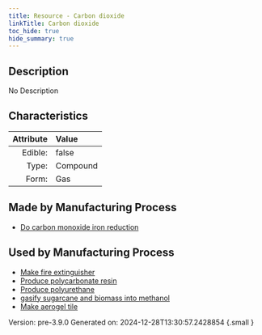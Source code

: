 ```yaml
---
title: Resource - Carbon dioxide
linkTitle: Carbon dioxide
toc_hide: true
hide_summary: true
---
```


## Description
No Description

## Characteristics

| Attribute      | Value |
|--------:|:------|
|Edible:|false|
|Type:|Compound|
|Form:|Gas|
 
## Made by Manufacturing Process

- [Do carbon monoxide iron reduction](/docs/definitions/process/do-carbon-monoxide-iron-reduction)

## Used by Manufacturing Process

- [Make fire extinguisher](/docs/definitions/process/make-fire-extinguisher)
- [Produce polycarbonate resin](/docs/definitions/process/produce-polycarbonate-resin)
- [Produce polyurethane](/docs/definitions/process/produce-polyurethane)
- [gasify sugarcane and biomass into methanol](/docs/definitions/process/gasify-sugarcane-and-biomass-into-methanol)
- [Make aerogel tile](/docs/definitions/process/make-aerogel-tile)


    

Version: pre-3.9.0 Generated on: 2024-12-28T13:30:57.2428854
{.small }

